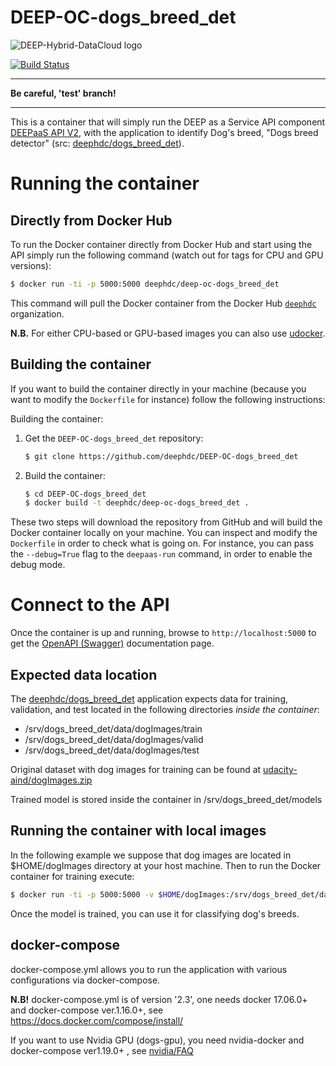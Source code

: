 DEEP-OC-dogs_breed_det
============================================

![DEEP-Hybrid-DataCloud logo](https://docs.deep-hybrid-datacloud.eu/en/latest/_static/logo.png)

[![Build Status](https://jenkins.indigo-datacloud.eu/buildStatus/icon?job=Pipeline-as-code%2FDEEP-OC-org%2FDEEP-OC-dogs_breed_det%2Fmaster)](https://jenkins.indigo-datacloud.eu/job/Pipeline-as-code/job/DEEP-OC-org/job/DEEP-OC-dogs_breed_det/job/master/)

----
**Be careful, 'test' branch!**

----

This is a container that will simply run the DEEP as a Service API component [DEEPaaS API V2](https://github.com/indigo-dc/DEEPaaS),
with the application to identify Dog's breed, "Dogs breed detector" (src: [deephdc/dogs_breed_det](https://github.com/deephdc/dogs_breed_det)).


# Running the container

## Directly from Docker Hub

To run the Docker container directly from Docker Hub and start using the API
simply run the following command (watch out for tags for CPU and GPU versions):

```bash
$ docker run -ti -p 5000:5000 deephdc/deep-oc-dogs_breed_det
```

This command will pull the Docker container from the Docker Hub
[`deephdc`](https://hub.docker.com/u/deephdc/) organization.

**N.B.** For either CPU-based or GPU-based images you can also use [udocker](https://github.com/indigo-dc/udocker).


## Building the container

If you want to build the container directly in your machine (because you want
to modify the `Dockerfile` for instance) follow the following instructions:

Building the container:

1. Get the `DEEP-OC-dogs_breed_det` repository:

    ```bash
    $ git clone https://github.com/deephdc/DEEP-OC-dogs_breed_det
    ```

2. Build the container:

    ```bash
    $ cd DEEP-OC-dogs_breed_det
    $ docker build -t deephdc/deep-oc-dogs_breed_det .
    ```

These two steps will download the repository from GitHub and will build the
Docker container locally on your machine. You can inspect and modify the
`Dockerfile` in order to check what is going on. For instance, you can pass the
`--debug=True` flag to the `deepaas-run` command, in order to enable the debug
mode.

# Connect to the API

Once the container is up and running, browse to `http://localhost:5000` to get
the [OpenAPI (Swagger)](https://www.openapis.org/) documentation page.


## Expected data location

The [deephdc/dogs_breed_det](https://github.com/deephdc/dogs_breed_det) application expects
data for training, validation, and test located in the following directories _inside the container_:
*  /srv/dogs_breed_det/data/dogImages/train
*  /srv/dogs_breed_det/data/dogImages/valid
*  /srv/dogs_breed_det/data/dogImages/test

Original dataset with dog images for training can be found at [udacity-aind/dogImages.zip](https://s3-us-west-1.amazonaws.com/udacity-aind/dog-project/dogImages.zip)

Trained model is stored inside the container in
/srv/dogs_breed_det/models

## Running the container with local images
In the following example we suppose that dog images are located in $HOME/dogImages directory at your host machine. Then to run the Docker container for training execute:

```bash
$ docker run -ti -p 5000:5000 -v $HOME/dogImages:/srv/dogs_breed_det/data/dogImages deephdc/deep-oc-dogs_breed_det deepaas-run --listen-ip=0.0.0.0
```

Once the model is trained, you can use it for classifying dog's breeds.

## docker-compose

docker-compose.yml allows you to run the application with various configurations via docker-compose.

**N.B!** docker-compose.yml is of version '2.3', one needs docker 17.06.0+ and docker-compose ver.1.16.0+, see https://docs.docker.com/compose/install/

If you want to use Nvidia GPU (dogs-gpu), you need nvidia-docker and docker-compose ver1.19.0+ , see [nvidia/FAQ](https://github.com/NVIDIA/nvidia-docker/wiki/Frequently-Asked-Questions#do-you-support-docker-compose)


